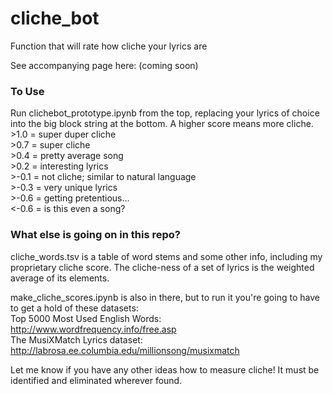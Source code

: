 # cliche_bot
Function that will rate how cliche your lyrics are

See accompanying page here: (coming soon)
 
### To Use
Run clichebot_prototype.ipynb from the top, replacing your lyrics of choice into the big block string at the bottom.
A higher score means more cliche.   
&gt;1.0 = super duper cliche  
&gt;0.7 = super cliche  
&gt;0.4 = pretty average song  
&gt;0.2 = interesting lyrics  
&gt;-0.1 = not cliche; similar to natural language  
&gt;-0.3 = very unique lyrics  
&gt;-0.6 = getting pretentious...   
&lt;-0.6 = is this even a song?   

### What else is going on in this repo?
cliche_words.tsv is a table of word stems and some other info, including my proprietary cliche score. The cliche-ness of a set of lyrics is the weighted average of its elements.

make_cliche_scores.ipynb is also in there, but to run it you're going to have to get a hold of these datasets:  
Top 5000 Most Used English Words: http://www.wordfrequency.info/free.asp  
The MusiXMatch Lyrics dataset: http://labrosa.ee.columbia.edu/millionsong/musixmatch  

Let me know if you have any other ideas how to measure cliche! It must be identified and eliminated wherever found.
